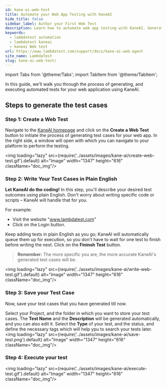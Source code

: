 ```yaml
---
id: kane-ai-web-test
title: Automate your Web App Testing with KaneAI
hide_title: false
sidebar_label: Author your First Web Test
description: Learn how to automate web app testing with KaneAI. Generate and execute tests in plain English, save cases, and run them seamlessly
keywords:
  - lambdatest automation
  - lambdatest kaneai
  - kaneai Web test
url: https://www.lambdatest.com/support/docs/kane-ai-web-agent
site_name: LambdaTest
slug: kane-ai-web-test/
---
```


import Tabs from '@theme/Tabs';
import TabItem from '@theme/TabItem';

<script type="application/ld+json"
      dangerouslySetInnerHTML={{ __html: JSON.stringify({
       "@context": "https://schema.org",
        "@type": "BreadcrumbList",
        "itemListElement": [{
          "@type": "ListItem",
          "position": 1,
          "name": "Home",
          "item": "https://www.lambdatest.com"
        },{
          "@type": "ListItem",
          "position": 2,
          "name": "Support",
          "item": "https://www.lambdatest.com/support/docs/"
        },{
          "@type": "ListItem",
          "position": 3,
          "name": "KaneAI Web Test",
          "item": "https://www.lambdatest.com/support/docs/kane-ai-web-test"
        }]
      })
    }}
></script>
In this guide, we'll walk you through the process of generating, and executing automated tests for your web application using KaneAI.

## Steps to generate the test cases

### Step 1: Create a Web Test
Navigate to the [KaneAI homepage](https://kaneai.lambdatest.com/objective) and click on the **Create a Web Test** button to initiate the process of generating test cases for your web app. In the right side, a window will open with which you can navigate to your platform to perform the testing.

<img loading="lazy" src={require('../assets/images/kane-ai/create-web-test.gif').default} alt="Image" width="1347" height="616"  className="doc_img"/>

### Step 2: Write Your Test Cases in Plain English
**Let KaneAI do the coding!** In this step, you'll describe your desired test outcomes using plain English. Don't worry about writing specific code or scripts – KaneAI will handle that for you.

For example:
- Visit the website "www.lambdatest.com"
- Click on the Login button.

Keep adding tests in plain English as you go; KaneAI will automatically queue them up for execution, so you don't have to wait for one test to finish before writing the next. Click on the **Fininsh Test** button.
> **Remember:** The more specific you are, the more accurate KaneAI's generated test cases will be.

<img loading="lazy" src={require('../assets/images/kane-ai/write-web-test.gif').default} alt="Image" width="1347" height="616"  className="doc_img"/>

### Step 3: Save your Test Case
Now, save your test cases that you have generated till now.

Select your Project, and the folder in which you want to store your test cases. The **Test Name** and the **Description** will be generated automatically, and you can also edit it. Select the **Type** of your test, and the status, and define the necessary tags which will help ypu to search your tests later.
<img loading="lazy" src={require('../assets/images/kane-ai/save-test.png').default} alt="Image" width="1347" height="616"  className="doc_img"/>

### Step 4: Execute your test
<img loading="lazy" src={require('../assets/images/kane-ai/execute-test.gif').default} alt="Image" width="1347" height="616"  className="doc_img"/>
